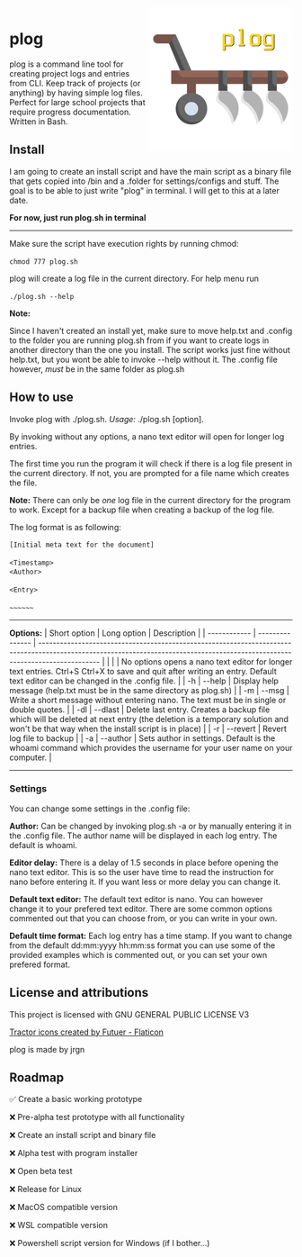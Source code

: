 
<img align="right" height="256" src="./plog.png">

# plog
    
plog is a command line tool for creating project logs and entries from CLI. Keep track of projects (or anything) by having simple log files. Perfect for large school projects that require progress documentation. Written in Bash.

## Install
I am going to create an install script and have the main script as a binary file that gets copied into /bin and a .folder for settings/configs and stuff. The goal is to be able to just write "plog" in terminal. I will get to this at a later date.

**For now, just run plog.sh in terminal**

***

Make sure the script have execution rights by running chmod:

`chmod 777 plog.sh`

plog will create a log file in the current directory. For help menu run

`./plog.sh --help`

**Note:**

Since I haven't created an install yet, make sure to move help.txt and .config to the folder you are running plog.sh from if you want to create logs in another directory than the one you install. The script works just fine without help.txt, but you wont be able to invoke --help without it. The .config file however, *must* be in the same folder as plog.sh

## How to use
Invoke plog with ./plog.sh. *Usage:* ./plog.sh [option]. 

By invoking without any options, a nano text editor will open for longer log entries.

The first time you run the program it will check if there is a log file present in the current directory. If not, you are prompted for a file name which creates the file. 

**Note:** There can only be *one* log file in the current directory for the program to work. Except for a backup file when creating a backup of the log file.

The log format is as following:

```
[Initial meta text for the document]

<Timestamp>
<Author>

<Entry>

~~~~~~
```
___

**Options:**
| Short option | Long option | Description                                                                                                                                                                   |
| ------------ | --------------- | ----------------------------------------------------------------------------------------------------------------------------------------------------------------------------- |
|              |             | No options opens a nano text editor for longer text entries. Ctrl+S Ctrl+X to save and quit after writing an entry. Default text editor can be changed in the .config file.   |
| \-h          | \--help     |  Display help message (help.txt must be in the same directory as plog.sh)                                                                                                     |
| \-m          | \--msg      | Write a short message without entering nano. The text must be in single or double quotes.                                                                                     |
| \-dl         | \--dlast    | Delete last entry. Creates a backup file which will be deleted at next entry (the deletion is a temporary solution and won't be that way when the install script is in place) |
| \-r          | \--revert   | Revert log file to backup                                                                                                                                                     |
| \-a          | \--author   | Sets author in settings. Default is the whoami command which provides the username for your user name on your computer.                                                       |

___
### Settings

You can change some settings in the .config file:

**Author:** Can be changed by invoking plog.sh -a or by manually entering it in the .config file. The author name will be displayed in each log entry. The default is whoami.

**Editor delay:** There is a delay of 1.5 seconds in place before opening the nano text editor. This is so the user have time to read the instruction for nano before entering it. If you want less or more delay you can change it.

**Default text editor:** The default text editor is nano. You can however change it to your prefered text editor. There are some common options commented out that you can choose from, or you can write in your own.

**Default time format:** Each log entry has a time stamp. If you want to change from the default dd:mm:yyyy hh:mm:ss format you can use some of the provided examples which is commented out, or you can set your own prefered format.

## License and attributions
This project is licensed with GNU GENERAL PUBLIC LICENSE V3

[Tractor icons created by Futuer - Flaticon](https://www.flaticon.com/free-icons/tractor)

plog is made by jrgn

## Roadmap

✅ Create a basic working prototype

❌ Pre-alpha test prototype with all functionality

❌ Create an install script and binary file

❌ Alpha test with program installer

❌ Open beta test

❌ Release for Linux

❌ MacOS compatible version

❌ WSL compatible version

❌ Powershell script version for Windows (if I bother...)